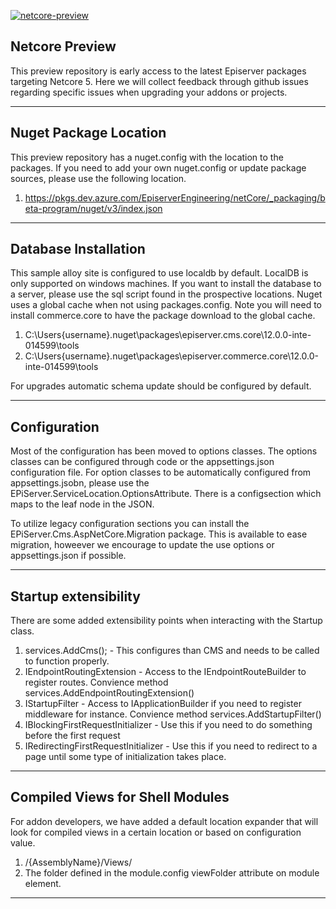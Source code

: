 <a href="https://github.com/episerver/netcore-preview"><img src="http://ux.episerver.com/images/logo.png" title="netcore-preview" alt="netcore-preview"></a>

## Netcore Preview

This preview repository is early access to the latest Episerver packages targeting Netcore 5. Here we will collect feedback through github issues regarding specific issues when upgrading your addons or projects.

---

## Nuget Package Location

This preview repository has a nuget.config with the location to the packages.  If you need to add your own nuget.config or update package sources, please use the following location.
  1.  https://pkgs.dev.azure.com/EpiserverEngineering/netCore/_packaging/beta-program/nuget/v3/index.json

---

## Database Installation

This sample alloy site is configured to use localdb by default.  LocalDB is only supported on windows machines.  If you want to install the database to a server, please use the sql script found in the prospective locations.  Nuget uses a global cache when not using packages.config.  Note you will need to install commerce.core to have the package download to the global cache.
  1.  C:\Users\{username}\.nuget\packages\episerver.cms.core\12.0.0-inte-014599\tools
  2.  C:\Users\{username}\.nuget\packages\episerver.commerce.core\12.0.0-inte-014599\tools

For upgrades automatic schema update should be configured by default.  

---

## Configuration

Most of the configuration has been moved to options classes.  The options classes can be configured through code or the appsettings.json configuration file.  For option classes to be automatically configured from appsettings.jsobn, please use the EPiServer.ServiceLocation.OptionsAttribute.  There is a configsection which maps to the leaf node in the JSON.

To utilize legacy configuration sections you can install the EPiServer.Cms.AspNetCore.Migration package.  This is available to ease migration, howeever we encourage to update the use options or appsettings.json if possible.

---

## Startup extensibility

There are some added extensibility points when interacting with the Startup class.
  1.  services.AddCms(); - This configures than CMS and needs to be called to function properly.
  2.  IEndpointRoutingExtension - Access to the IEndpointRouteBuilder to register routes. Convience method services.AddEndpointRoutingExtension<T>()
  3.  IStartupFilter - Access to IApplicationBuilder if you need to register middleware for instance.  Convience method services.AddStartupFilter<T>()
  4.  IBlockingFirstRequestInitializer - Use this if you need to do something before the first request
  5.  IRedirectingFirstRequestInitializer - Use this if you need to redirect to a page until some type of initialization takes place.

---

## Compiled Views for Shell Modules

For addon developers, we have added a default location expander that will look for compiled views in a certain location or based on configuration value.
  1.  /{AssemblyName}/Views/
  2.  The folder defined in the module.config viewFolder attribute on module element.

---

